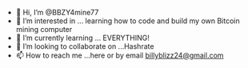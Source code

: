 - 👋 Hi, I’m @BBZY4mine77
- 👀 I’m interested in ... learning how to code and build my own Bitcoin mining computer
- 🌱 I’m currently learning ... EVERYTHING!
- 💞️ I’m looking to collaborate on ...Hashrate
- 📫 How to reach me ...here or by email billyblizz24@gmail.com


<!---
BBZY4mine77/BBZY4mine77 is a ✨ special ✨ repository because its `README.md` (this file) appears on your GitHub profile.
You can click the Preview link to take a look at your changes.
--->
